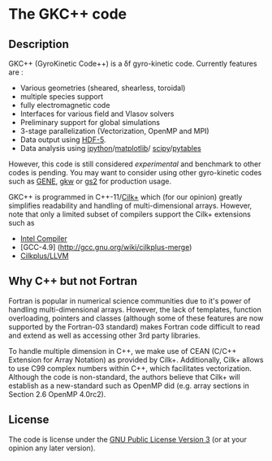The GKC++ code
==============================

Description
-----------

GKC++ (GyroKinetic Code++) is a δf gyro-kinetic 
code. Currently features are :
      
  * Various geometries (sheared, shearless, toroidal)
  * multiple species support 
  * fully electromagnetic code 
  * Interfaces for various field and Vlasov solvers
  * Preliminary support for global simulations
  * 3-stage parallelization (Vectorization, OpenMP and MPI) 
  * Data output using [HDF-5](www.hdfgroup.org/HDF5). 
  * Data analysis using 
    [ipython](http://ipython.org/)/[matplotlib](http://matplotlib.org/)/
    [scipy](http://www.scipy.org/)/[pytables](http://www.pytables.org/)
 
However, this code is still considered *experimental*
and benchmark to other codes is pending. You may want to consider using
other gyro-kinetic codes such as [GENE](http://www.ipp.mpg.de/~fsj/gene/),
[gkw](http://www.gkw.org.uk/) or [gs2](http://gs2.sourceforge.net/) for
production usage.

GKC++ is programmed in C++-11/[Cilk+](http://cilkplus.org/) 
which (for our opinion) greatly simplifies readability and handling of
multi-dimensional arrays. However, note that only a limited subset of compilers support
the Cilk+ extensions such as

* [Intel Compiler](http://software.intel.com/en-us/intel-compilers)
* [GCC-4.9] (http://gcc.gnu.org/wiki/cilkplus-merge)
* [Cilkplus/LLVM](http://cilkplus.github.io/) 

Why C++ but not Fortran
------------------------
  
Fortran is popular in numerical science communities due to
it's power of handling multi-dimensional arrays.
However, the lack of templates, function overloading, pointers
and classes (although some of these features are now supported
by the Fortran-03 standard) makes Fortran code difficult to read
and extend as well as accessing other 3rd party libraries.

To handle multiple dimension in C++, we make use of CEAN
(C/C++ Extension for Array Notation) as provided by Cilk+.
Additionally, Cilk+ allows to use C99 complex numbers within
C++, which facilitates vectorization. Although the code
is non-standard, the authors believe that Cilk+ will establish
as a new-standard such as OpenMP did (e.g. array sections in Section 2.6 OpenMP 4.0rc2).

License 
-------------------------

The code is license under the [GNU Public License Version 3](http://www.gnu.org/licenses/gpl.html)
(or at your opinion any later version). 
 
 
